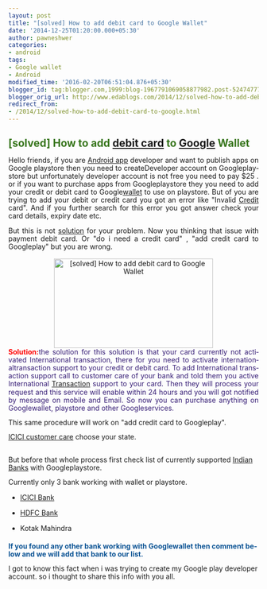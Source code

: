 ```yaml
---
layout: post
title: "[solved] How to add debit card to Google Wallet"
date: '2014-12-25T01:20:00.000+05:30'
author: pawneshwer
categories:
- android
tags:
- Google wallet
- Android
modified_time: '2016-02-20T06:51:04.876+05:30'
blogger_id: tag:blogger.com,1999:blog-1967791069058877982.post-524747770781382892
blogger_orig_url: http://www.edablogs.com/2014/12/solved-how-to-add-debit-card-to-google.html
redirect_from:
- /2014/12/solved-how-to-add-debit-card-to-google.html
---
```


<div dir="ltr" style="text-align: left;"><div style="clear: both; text-align: center;"></div><h2 style="line-height: 115%; margin-bottom: 0.35cm; text-align: left;"><span style="color: #38761d;"><span lang="en-US">[solved] How to add <a href="http://en.wikipedia.org/wiki/Debit_card" rel="wikipedia" target="_blank" title="Debit card">debit card</a> to <a href="http://www.google.com/" rel="homepage" target="_blank" title="Google">Google</a> Wallet</span></span></h2><div style="line-height: 115%; margin-bottom: 0.35cm; text-align: justify;"><span lang="en-US">Hello friends, if you are <a href="http://code.google.com/android/" rel="homepage" target="_blank" title="Android">Android app</a> developer and want to publish apps on </span><span lang="en-US">Google</span><span lang="en-US"> playstore then you need to </span><span lang="en-US">create</span><span lang="en-US">Developer account on </span><span lang="en-US">Google</span><span lang="en-US">playstore but unfortunately developer account is not free you need to pay $25 . or if you want to purchase apps from </span><span lang="en-US">Google</span><span lang="en-US">playstore they you need to add your credit or debit card to </span><span lang="en-US">Google</span><span lang="en-US"><a href="http://en.wikipedia.org/wiki/Wallet" rel="wikipedia" target="_blank" title="Wallet">wallet</a> to use on playstore. But of you are trying to add your debit or credit card you got an error like "Invalid <a href="http://en.wikipedia.org/wiki/Credit_card" rel="wikipedia" target="_blank" title="Credit card">Credit</a> card". And if you further search for this error you got answer check your card details, expiry date etc.</span></div><div style="line-height: 115%; margin-bottom: 0.35cm; text-align: justify;"><span lang="en-US">But this is not <a href="http://en.wikipedia.org/wiki/Solution" rel="wikipedia" target="_blank" title="Solution">solution</a> for your problem. Now you thinking that issue with payment debit card. Or "do i need a credit card" , "add credit card to </span><span lang="en-US">Google</span><span lang="en-US">play" but you are wrong.</span><br /><br /><div style="clear: both; text-align: center;"><a href="http://www.trickspapa.com/wp-content/uploads/2014/12/Google-Wallet-Card1.png" style="margin-left: 1em; margin-right: 1em;"><img alt="[solved] How to add debit card to Google Wallet" border="0" src="http://www.trickspapa.com/wp-content/uploads/2014/12/Google-Wallet-Card1.png" height="180" title="[solved] How to add debit card to Google Wallet" width="320" /></a></div><span lang="en-US"><span style="color: red;"><b>Solution:</b></span><span style="color: #351c75;">the solution for this solution is that your card currently not activated International transaction, there for you need to activate </span></span><span style="color: #351c75;"><span lang="en-US">international</span><span lang="en-US">transaction support to your credit or debit card. To add International transaction support call to customer care of your bank and told them you active International <a href="http://en.wikipedia.org/wiki/Financial_transaction" rel="wikipedia" target="_blank" title="Financial transaction">Transaction</a> support to your card. Then they will process your request and this service will enable within 24 hours and you will got notified by message on mobile and Email. So now you can purchase anything on </span><span lang="en-US">Google</span><span lang="en-US">wallet, playstore and other </span><span lang="en-US">Google</span><span lang="en-US">services.</span></span></div><div style="line-height: 115%; margin-bottom: 0.35cm;"><span lang="en-US">This same procedure will work on "add credit card to </span><span lang="en-US">Google</span><span lang="en-US">play".</span></div><div lang="en-US" style="line-height: 115%; margin-bottom: 0.35cm;"><a href="http://www.icicibank.com/customer-care.page" target="_blank">ICICI customer care</a> choose your state.<br /><br /></div><div style="line-height: 115%; margin-bottom: 0.35cm;"><span lang="en-US">But before that whole process first check list of currently supported <a href="http://en.wikipedia.org/wiki/Banking_in_India" rel="wikipedia" target="_blank" title="Banking in India">Indian Banks</a> with </span><span lang="en-US">Google</span><span lang="en-US">playstore.</span></div><div style="line-height: 115%; margin-bottom: 0.35cm;"><span lang="en-US">Currently only 3 bank working with wallet or playstore.</span></div><ul style="text-align: left;"><li><span lang="en-US"><a href="http://www.icicibank.com/" rel="homepage" target="_blank" title="ICICI Bank">ICICI Bank</a></span></li></ul><ul style="text-align: left;"><li><span lang="en-US"><a href="http://www.hdfcbank.com/" rel="homepage" target="_blank" title="HDFC Bank">HDFC Bank</a></span></li></ul><ul style="text-align: left;"><li><span lang="en-US">Kotak Mahindra</span></li></ul><h4 style="line-height: 115%; margin-bottom: 0.35cm; text-align: left;"><span style="color: #0b5394;"><span lang="en-US">If you found any other bank working with </span><span lang="en-US">Google</span></span><span lang="en-US"><span style="color: #0b5394;">wallet then comment below and we will add that bank to our list.</span>&nbsp;</span></h4><div style="line-height: 115%; margin-bottom: 0.35cm;"><span lang="en-US">I got to know this fact when i was trying to create my Google play developer account. so i thought to share this info with you all.</span></div></div>